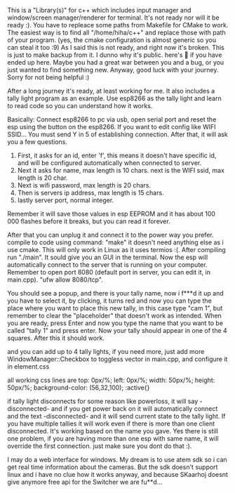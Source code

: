 This is a "Library(s)" for c++ which includes input manager and window/screen manager/renderer for terminal. It's not ready nor will it be ready :). You have to repleace some paths from Makefile for CMake to work. The easiest way is to find all "/home/hiha/c++" and replace those with path of your program. (yes, the cmake configuration is almost generic so you can steal it too :9) As I said this is not ready, and right now it's broken. This is just to make backup from it. I dunno why it's public. here's 🍪 if you have ended up here. Maybe you had a great war between you and a bug, or you just wanted to find something new. Anyway, good luck with your journey. Sorry for not being helpful :) 

After a long journey it's ready, at least working for me. It also includes a tally light program as an example. Use esp8266 as the tally light and learn to read code so you can understand how it works. 

Basically: Connect esp8266 to pc via usb, open serial port and reset the esp using the button on the esp8266. If you want to edit config like WIFI SSID... You must send Y in 5 of establishing connection. After that, it will ask you a few questions. 

1. First, it asks for an id, enter 'f', this means it doesn't have specific id, and will be configured automatically when connected to server. 
2. Next it asks for name, max length is 10 chars. next is the WIFI ssid, max length is 20 char. 
3. Next is wifi password, max length is 20 chars. 
4. Then is servers ip address, max length is 15 chars. 
5. lastly server port, normal integer. 

Remember it will save those values in esp EEPROM and it has about 100 000 flashes before it breaks, but you can read it forever. 

After that you can unplug it and connect it to the power way you prefer. compile to code using command: "make" it doesn't need anything else as i use cmake. This will only work in Linux as it uses termios :(. After compiling run "./main". It sould give you an GUI in the terminal. Now the esp will automatically connect to the server that is running on your computer. Remember to open port 8080 (default port in server, you can edit it, in main.cpp). "ufw allow 8080/tcp". 

You should see a popup, and there is your tally name, now i f***d it up and you have to select it, by clicking, it turns red and now you can type the place where you want to place this new tally, in this case type "cam 1", but remember to clear the "placeholder" that doesn't work as intended. When you are ready, press Enter and now you type the name that you want to be called "tally 1" and press enter. Now your tally should appear in one of the 4 squares. After this it should work. 

and you can add up to 4 tally lights, if you need more, just add more WindowManager::Checkbox to toggless vector in main.cpp, and configure it in element.css 

all working css lines are top: 0px/%; left: 0px/%; width: 50px/%; height: 50px/%; background-color: (56,32,100); :active{} 

if tally light disconnects for some reason like powerloss, it will say -disconnected- and if you get power back on it will automatically connect and the text -disconnected- and it will send current state to the tally light. If you have multiple tallies it will work even if there is more than one client disconnected. It's working based on the name you gave. Yes there is still one problem, if you are having more than one esp with same name, it will override the first connection. just make sure you dont do that :). 

I may do a web interface for windows. My dream is to use atem sdk so i can get real time information about the cameras. But the sdk doesn't support linux and i have no clue how it works anyway, and because SKaarhoj doesnt give anymore free api for the Switcher we are fu**d... 
